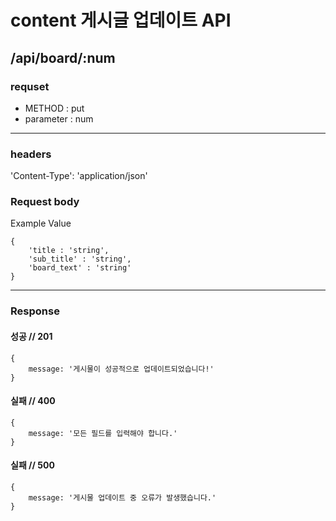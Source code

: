# content 게시글 업데이트 API

## /api/board/:num

### requset

- METHOD : put
- parameter : num

---

### headers

'Content-Type': 'application/json'

### Request body

Example Value

```
{
    'title : 'string',
    'sub_title' : 'string',
    'board_text' : 'string'
}
```

---

### Response

#### 성공 // 201

```
{
    message: '게시물이 성공적으로 업데이트되었습니다!'
}
```

#### 실패 // 400

```
{
    message: '모든 필드를 입력해야 합니다.'
}
```

#### 실패 // 500

```
{
    message: '게시물 업데이트 중 오류가 발생했습니다.'
}
```
